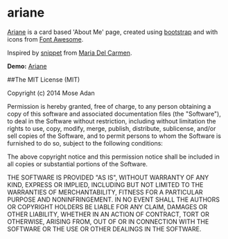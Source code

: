 ariane
======
[Ariane] is a card based 'About Me' page, created using [bootstrap] and with icons from [Font Awesome].

Inspired by [snippet] from [Maria Del Carmen]. 


**Demo:** [Ariane]

[bootstrap]:http://getbootstrap.com/
[Font Awesome]:http://fortawesome.github.io/Font-Awesome/
[snippet]:http://bootsnipp.com/snippets/featured/flat-user-profile-ui
[Ariane]:http://ariane.moseadan.com/
[Maria Del Carmen]:https://twitter.com/MariDlCrmn

##The MIT License (MIT)

Copyright (c) 2014 Mose Adan

Permission is hereby granted, free of charge, to any person obtaining a copy
of this software and associated documentation files (the "Software"), to deal
in the Software without restriction, including without limitation the rights
to use, copy, modify, merge, publish, distribute, sublicense, and/or sell
copies of the Software, and to permit persons to whom the Software is
furnished to do so, subject to the following conditions:

The above copyright notice and this permission notice shall be included in all
copies or substantial portions of the Software.

THE SOFTWARE IS PROVIDED "AS IS", WITHOUT WARRANTY OF ANY KIND, EXPRESS OR
IMPLIED, INCLUDING BUT NOT LIMITED TO THE WARRANTIES OF MERCHANTABILITY,
FITNESS FOR A PARTICULAR PURPOSE AND NONINFRINGEMENT. IN NO EVENT SHALL THE
AUTHORS OR COPYRIGHT HOLDERS BE LIABLE FOR ANY CLAIM, DAMAGES OR OTHER
LIABILITY, WHETHER IN AN ACTION OF CONTRACT, TORT OR OTHERWISE, ARISING FROM,
OUT OF OR IN CONNECTION WITH THE SOFTWARE OR THE USE OR OTHER DEALINGS IN THE
SOFTWARE.
